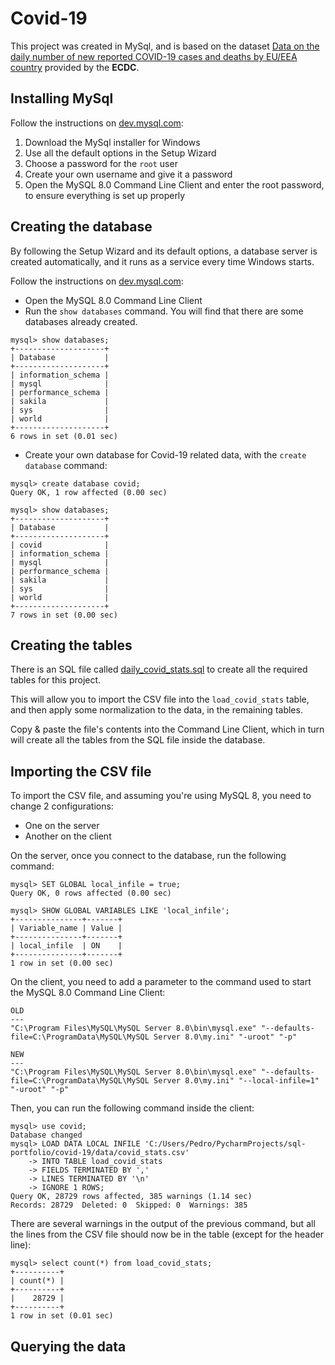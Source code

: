 # Covid-19

This project was created in MySql, and is based on the dataset [Data on the daily number of new reported COVID-19 cases and deaths by EU/EEA country](https://www.ecdc.europa.eu/en/publications-data/data-daily-new-cases-covid-19-eueea-country) provided by the **ECDC**.

## Installing MySql

Follow the instructions on [dev.mysql.com](https://dev.mysql.com/doc/refman/5.7/en/windows-installation.html#windows-installation-simple):
1. Download the MySql installer for Windows
2. Use all the default options in the Setup Wizard
3. Choose a password for the `root` user
4. Create your own username and give it a password
5. Open the MySQL 8.0 Command Line Client and enter the root password, to ensure everything is set up properly

## Creating the database

By following the Setup Wizard and its default options, a database server is created automatically, and it runs as a service every time Windows starts.

Follow the instructions on [dev.mysql.com](https://dev.mysql.com/doc/mysql-getting-started/en/):
- Open the MySQL 8.0 Command Line Client
- Run the `show databases` command. You will find that there are some databases already created.

```
mysql> show databases;
+--------------------+
| Database           |
+--------------------+
| information_schema |
| mysql              |
| performance_schema |
| sakila             |
| sys                |
| world              |
+--------------------+
6 rows in set (0.01 sec)
```

- Create your own database for Covid-19 related data, with the `create database` command:

```
mysql> create database covid;
Query OK, 1 row affected (0.00 sec)

mysql> show databases;
+--------------------+
| Database           |
+--------------------+
| covid              |
| information_schema |
| mysql              |
| performance_schema |
| sakila             |
| sys                |
| world              |
+--------------------+
7 rows in set (0.00 sec)
```

## Creating the tables

There is an SQL file called [daily_covid_stats.sql](./daily_covid_stats.sql) to create all the required tables for this project.

This will allow you to import the CSV file into the `load_covid_stats` table, and then apply some normalization to the data, in the remaining tables.

Copy & paste the file's contents into the Command Line Client, which in turn will create all the tables from the SQL file inside the database.

## Importing the CSV file

To import the CSV file, and assuming you're using MySQL 8, you need to change 2 configurations:
- One on the server
- Another on the client

On the server, once you connect to the database, run the following command:

```
mysql> SET GLOBAL local_infile = true;
Query OK, 0 rows affected (0.00 sec)

mysql> SHOW GLOBAL VARIABLES LIKE 'local_infile';
+---------------+-------+
| Variable_name | Value |
+---------------+-------+
| local_infile  | ON    |
+---------------+-------+
1 row in set (0.00 sec)
```

On the client, you need to add a parameter to the command used to start the MySQL 8.0 Command Line Client:

```
OLD
---
"C:\Program Files\MySQL\MySQL Server 8.0\bin\mysql.exe" "--defaults-file=C:\ProgramData\MySQL\MySQL Server 8.0\my.ini" "-uroot" "-p"

NEW
---
"C:\Program Files\MySQL\MySQL Server 8.0\bin\mysql.exe" "--defaults-file=C:\ProgramData\MySQL\MySQL Server 8.0\my.ini" "--local-infile=1" "-uroot" "-p"
```

Then, you can run the following command inside the client:

```
mysql> use covid;
Database changed
mysql> LOAD DATA LOCAL INFILE 'C:/Users/Pedro/PycharmProjects/sql-portfolio/covid-19/data/covid_stats.csv'
    -> INTO TABLE load_covid_stats
    -> FIELDS TERMINATED BY ','
    -> LINES TERMINATED BY '\n'
    -> IGNORE 1 ROWS;
Query OK, 28729 rows affected, 385 warnings (1.14 sec)
Records: 28729  Deleted: 0  Skipped: 0  Warnings: 385
```

There are several warnings in the output of the previous command, but all the lines from the CSV file should now be in the table (except for the header line):

```
mysql> select count(*) from load_covid_stats;
+----------+
| count(*) |
+----------+
|    28729 |
+----------+
1 row in set (0.01 sec)
```

## Querying the data
